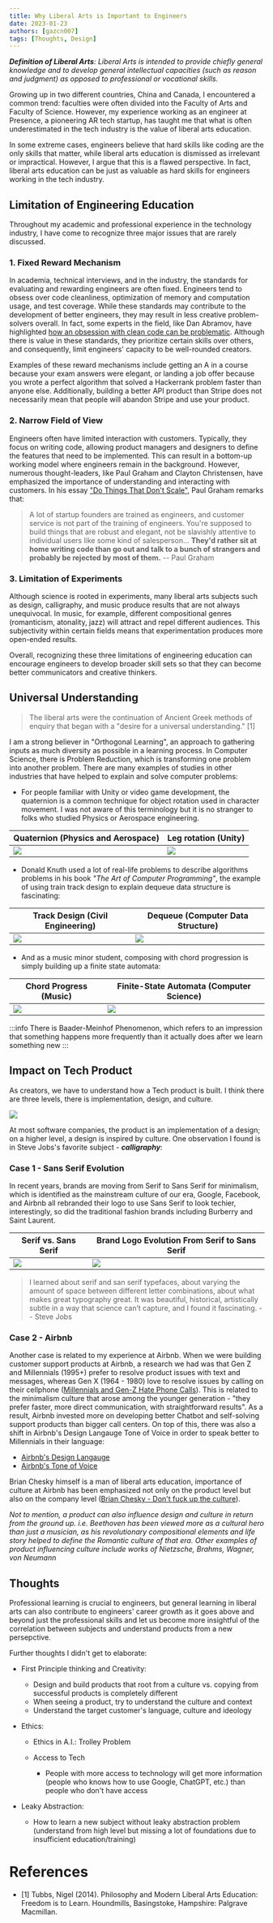 ```yaml
---
title: Why Liberal Arts is Important to Engineers
date: 2023-01-23
authors: [gazcn007]
tags: [Thoughts, Design]
---
```


_**Definition of Liberal Arts**: Liberal Arts is intended to provide chiefly general knowledge and to develop general intellectual capacities (such as reason and judgment) as opposed to professional or vocational skills._

Growing up in two different countries, China and Canada, I encountered a common trend: faculties were often divided into the Faculty of Arts and Faculty of Science. However, my experience working as an engineer at Presence, a pioneering AR tech startup, has taught me that what is often underestimated in the tech industry is the value of liberal arts education.

In some extreme cases, engineers believe that hard skills like coding are the only skills that matter, while liberal arts education is dismissed as irrelevant or impractical. However, I argue that this is a flawed perspective. In fact, liberal arts education can be just as valuable as hard skills for engineers working in the tech industry.

## Limitation of Engineering Education

Throughout my academic and professional experience in the technology industry, I have come to recognize three major issues that are rarely discussed.

### 1. Fixed Reward Mechanism

In academia, technical interviews, and in the industry, the standards for evaluating and rewarding engineers are often fixed. Engineers tend to obsess over code cleanliness, optimization of memory and computation usage, and test coverage. While these standards may contribute to the development of better engineers, they may result in less creative problem-solvers overall. In fact, some experts in the field, like Dan Abramov, have highlighted [how an obsession with clean code can be problematic](https://overreacted.io/goodbye-clean-code/). Although there is value in these standards, they prioritize certain skills over others, and consequently, limit engineers' capacity to be well-rounded creators.

Examples of these reward mechanisms include getting an A in a course because your exam answers were elegant, or landing a job offer because you wrote a perfect algorithm that solved a Hackerrank problem faster than anyone else. Additionally, building a better API product than Stripe does not necessarily mean that people will abandon Stripe and use your product.

### 2. Narrow Field of View

Engineers often have limited interaction with customers. Typically, they focus on writing code, allowing product managers and designers to define the features that need to be implemented. This can result in a bottom-up working model where engineers remain in the background. However, numerous thought-leaders, like Paul Graham and Clayton Christensen, have emphasized the importance of understanding and interacting with customers. In his essay ["Do Things That Don't Scale"](http://paulgraham.com/ds.html), Paul Graham remarks that:

> A lot of startup founders are trained as engineers, and customer service is not part of the training of engineers. You're supposed to build things that are robust and elegant, not be slavishly attentive to individual users like some kind of salesperson... **They'd rather sit at home writing code than go out and talk to a bunch of strangers and probably be rejected by most of them.** -- Paul Graham

### 3. Limitation of Experiments

Although science is rooted in experiments, many liberal arts subjects such as design, calligraphy, and music produce results that are not always unequivocal. In music, for example, different compositional genres (romanticism, atonality, jazz) will attract and repel different audiences. This subjectivity within certain fields means that experimentation produces more open-ended results.

Overall, recognizing these three limitations of engineering education can encourage engineers to develop broader skill sets so that they can become better communicators and creative thinkers.

## Universal Understanding

> The liberal arts were the continuation of Ancient Greek methods of enquiry that began with a "desire for a universal understanding." [1]

I am a strong believer in "Orthogonal Learning", an approach to gathering inputs as much diversity as possible in a learning process. In Computer Science, there is Problem Reduction, which is transforming one problem into another problem. There are many examples of studies in other industries that have helped to explain and solve computer problems:

- For people familiar with Unity or video game development, the quaternion is a common technique for object rotation used in character movement. I was not aware of this terminology but it is no stranger to folks who studied Physics or Aerospace engineering.

| Quaternion (Physics and Aerospace) | Leg rotation (Unity) |
| ---------------------------------- | -------------------- |
| ![](airplane.jpg)                  | ![](human.jpeg)      |

- Donald Knuth used a lot of real-life problems to describe algorithms problems in his book _"The Art of Computer Programming"_, the example of using train track design to explain dequeue data structure is fascinating:

| Track Design (Civil Engineering) | Dequeue (Computer Data Structure) |
| -------------------------------- | --------------------------------- |
| ![](track.jpeg)                  | ![](dequeue.png)                  |

- And as a music minor student, composing with chord progression is simply building up a finite state automata:

| Chord Progress (Music)      | Finite-State Automata (Computer Science) |
| --------------------------- | ---------------------------------------- |
| ![](chord-progression.jpeg) | ![](finite-state-automata.png)           |

<!--truncate-->

:::info
There is Baader-Meinhof Phenomenon, which refers to an impression that something happens more frequently than it actually does after we learn something new
:::

## Impact on Tech Product

As creators, we have to understand how a Tech product is built. I think there are three levels, there is implementation, design, and culture.

![](sketch.png)

At most software companies, the product is an implementation of a design; on a higher level, a design is inspired by culture. One observation I found is in Steve Jobs's favorite subject - _**calligraphy**_:

### Case 1 - Sans Serif Evolution

In recent years, brands are moving from Serif to Sans Serif for minimalism, which is identified as the mainstream culture of our era, Google, Facebook, and Airbnb all rebranded their logo to use Sans Serif to look techier, interestingly, so did the traditional fashion brands including Burberry and Saint Laurent.

| Serif vs. Sans Serif         | Brand Logo Evolution From Serif to Sans Serif |
| ---------------------------- | --------------------------------------------- |
| ![](serif-vs-sans-serif.png) | ![](brands.png)                               |

> I learned about serif and san serif typefaces, about varying the amount of space between different letter combinations, about what makes great typography great. It was beautiful, historical, artistically subtle in a way that science can’t capture, and I found it fascinating. -- Steve Jobs

### Case 2 - Airbnb

Another case is related to my experience at Airbnb. When we were building customer support products at Airbnb, a research we had was that Gen Z and Millennials (1995+) prefer to resolve product issues with text and messages, whereas Gen X (1964 - 1980) love to resolve issues by calling on their cellphone ([Millennials and Gen-Z Hate Phone Calls](https://godeskless.com/blog/millennials-and-gen-z-companies-adapt/)). This is related to the minimalism culture that arose among the younger generation - "they prefer faster, more direct communication, with straightforward results". As a result, Airbnb invested more on developing better Chatbot and self-solving support products than bigger call centers. On top of this, there was also a shift in Airbnb's Design Langauge Tone of Voice in order to speak better to Millennials in their language:

- [Airbnb's Design Langauge](https://airbnb.design/building-a-visual-language/)
- [Airbnb's Tone of Voice](https://airbnb.design/content-strategy-at-airbnb/)

Brian Chesky himself is a man of liberal arts education, importance of culture at Airbnb has been emphasized not only on the product level but also on the company level ([Brian Chesky - Don't fuck up the culture](https://medium.com/@bchesky/dont-fuck-up-the-culture-597cde9ee9d4)).

_Not to mention, a product can also influence design and culture in return from the ground up. i.e. Beethoven has been viewed more as a cultural hero than just a musician, as his revolutionary compositional elements and life story helped to define the Romantic culture of that era. Other examples of product influencing culture include works of Nietzsche, Brahms, Wagner, von Neumann_

## Thoughts

Professional learning is crucial to engineers, but general learning in liberal arts can also contribute to engineers' career growth as it goes above and beyond just the professional skills and let us become more insightful of the correlation between subjects and understand products from a new persepctive.

Further thoughts I didn't get to elaborate:

- First Principle thinking and Creativity:

  - Design and build products that root from a culture vs. copying from successful products is completely different
  - When seeing a product, try to understand the culture and context
  - Understand the target customer's language, culture and ideology

- Ethics:

  - Ethics in A.I.: Trolley Problem
  - Access to Tech

    - People with more access to technology will get more information (people who knows how to use Google, ChatGPT, etc.) than people who don't have access

- Leaky Abstraction:
  - How to learn a new subject without leaky abstraction problem (understand from high level but missing a lot of foundations due to insufficient education/training)

# References

- [1] Tubbs, Nigel (2014). Philosophy and Modern Liberal Arts Education: Freedom is to Learn. Houndmills, Basingstoke, Hampshire: Palgrave Macmillan.
